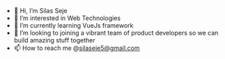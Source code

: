 - 👋 Hi, I’m Silas Seje
- 👀 I’m interested in Web Technologies
- 🌱 I’m currently learning VueJs framework
- 💞️ I’m looking to joining a vibrant team of product developers so we can build amazing stuff together
- 📫 How to reach me @silaseje5@gmail.com

<!---
sejesila/sejesila is a ✨ special ✨ repository because its `README.md` (this file) appears on your GitHub profile.
You can click the Preview link to take a look at your changes.
--->
